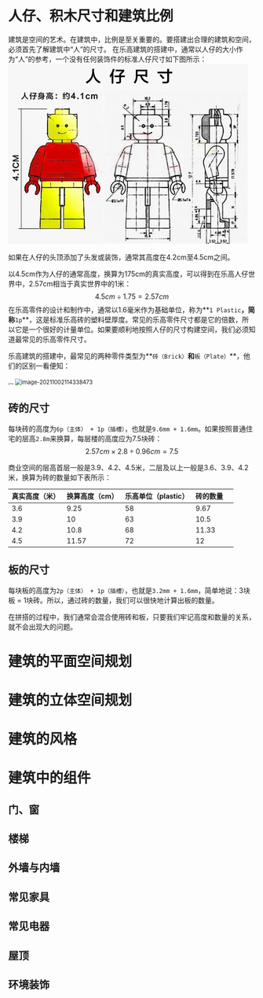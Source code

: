 # 人仔、积木尺寸和建筑比例
建筑是空间的艺术。在建筑中，比例是至关重要的。要搭建出合理的建筑和空间，必须首先了解建筑中“人”的尺寸。
在乐高建筑的搭建中，通常以人仔的大小作为“人”的参考，一个没有任何装饰件的标准人仔尺寸如下图所示：
![人仔尺寸](images/minifigure_size.jpg)

如果在人仔的头顶添加了头发或装饰，通常其高度在4.2cm至4.5cm之间。

以4.5cm作为人仔的通常高度，换算为175cm的真实高度，可以得到在乐高人仔世界中，2.57cm相当于真实世界中的1米：
$$
4.5cm ÷ 1.75 = 2.57cm
$$
在乐高零件的设计和制作中，通常以1.6毫米作为基础单位，称为**`1 Plastic`**，简称**`1p`**，这是标准乐高砖的塑料壁厚度。常见的乐高零件尺寸都是它的倍数，所以它是一个很好的计量单位。如果要顺利地按照人仔的尺寸构建空间，我们必须知道最常见的乐高零件尺寸。

乐高建筑的搭建中，最常见的两种零件类型为**`砖（Brick）`**和**`板（Plate）`**，他们的区别一看便知：

<img src="https://gimg2.baidu.com/image_search/src=http%3A%2F%2Fimages-cn.ssl-images-amazon.com%2Fimages%2FI%2F71xFs-rq0RL._SL1500_.jpg&refer=http%3A%2F%2Fimages-cn.ssl-images-amazon.com&app=2002&size=f9999,10000&q=a80&n=0&g=0n&fmt=jpeg?sec=1635738093&t=c8a64c2db90a37221c039c3ef100d2a6" alt="img" style="zoom: 25%;" /> <img src="C:\Users\MI\AppData\Roaming\Typora\typora-user-images\image-20211002114338473.png" alt="image-20211002114338473" style="zoom: 80%;" />

## 砖的尺寸

每块砖的高度为`6p（主体） + 1p（插槽）`，也就是`9.6mm + 1.6mm`。如果按照普通住宅的层高`2.8m`来换算，每层楼的高度应为7.5块砖：
$$
2.57cm × 2.8 ÷ 0.96cm = 7.5
$$


商业空间的层高首层一般是3.9、4.2、4.5米，二层及以上一般是3.6、3.9、4.2米，换算为砖的数量如下表所示：

| 真实高度（米） | 换算高度（cm） | 乐高单位（plastic） | 砖的数量 |      |
| -------------- | -------------- | ------------------- | -------- | ---- |
| 3.6            | 9.25           | 58                  | 9.67     |      |
| 3.9            | 10             | 63                  | 10.5     |      |
| 4.2            | 10.8           | 68                  | 11.33    |      |
| 4.5            | 11.57          | 72                  | 12       |      |

## 板的尺寸

每块板的高度为`2p（主体） + 1p（插槽）`，也就是`3.2mm + 1.6mm`，简单地说：3块板 = 1块砖。所以，通过砖的数量，我们可以很快地计算出板的数量。

在拼搭的过程中，我们通常会混合使用砖和板，只要我们牢记高度和数量的关系，就不会出现大的问题。



# 建筑的平面空间规划

# 建筑的立体空间规划

# 建筑的风格

# 建筑中的组件

## 门、窗

## 楼梯

## 外墙与内墙

## 常见家具

## 常见电器

## 屋顶

## 环境装饰

